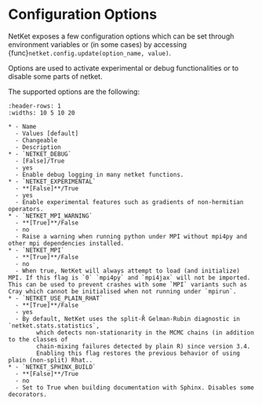 # Configuration Options

NetKet exposes a few configuration options which can be set through environment variables or (in some cases) by accessing {func}`netket.config.update(option_name, value)`.

Options are used to activate experimental or debug functionalities or to disable some parts of netket. 

The supported options are the following:

`````{list-table}
:header-rows: 1
:widths: 10 5 10 20

* - Name
  - Values [default]
  - Changeable
  - Description
* - `NETKET_DEBUG`
  - [False]/True
  - yes
  - Enable debug logging in many netket functions.
* - `NETKET_EXPERIMENTAL`
  - **[False]**/True
  - yes
  - Enable experimental features such as gradients of non-hermitian operators.
* - `NETKET_MPI_WARNING`
  - **[True]**/False
  - no
  - Raise a warning when running python under MPI without mpi4py and other mpi dependencies installed.
* - `NETKET_MPI`
  - **[True]**/False
  - no
  - When true, NetKet will always attempt to load (and initialize) MPI. If this flag is `0` `mpi4py` and `mpi4jax` will not be imported. This can be used to prevent crashes with some `MPI` variants such as Cray which cannot be initialised when not running under `mpirun`.
* - `NETKET_USE_PLAIN_RHAT`
  - **[True]**/False
  - yes
  - By default, NetKet uses the split-R̂ Gelman-Rubin diagnostic in `netket.stats.statistics`,
        which detects non-stationarity in the MCMC chains (in addition to the classes of
        chain-mixing failures detected by plain R) since version 3.4.
        Enabling this flag restores the previous behavior of using plain (non-split) Rhat..
* - `NETKET_SPHINX_BUILD`
  - **[False]**/True
  - no
  - Set to True when building documentation with Sphinx. Disables some decorators.
  
`````